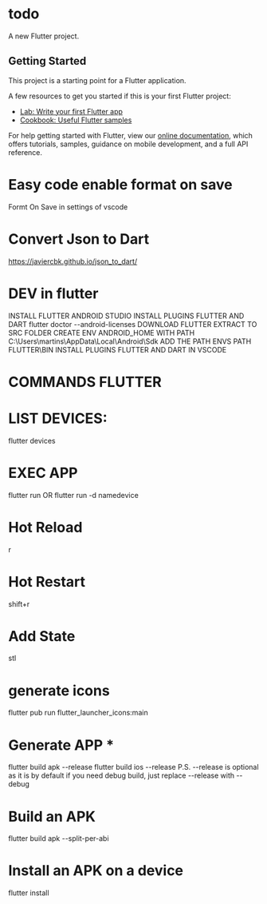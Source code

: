 # todo

A new Flutter project.

## Getting Started

This project is a starting point for a Flutter application.

A few resources to get you started if this is your first Flutter project:

- [Lab: Write your first Flutter app](https://flutter.dev/docs/get-started/codelab)
- [Cookbook: Useful Flutter samples](https://flutter.dev/docs/cookbook)

For help getting started with Flutter, view our
[online documentation](https://flutter.dev/docs), which offers tutorials,
samples, guidance on mobile development, and a full API reference.

# Easy code enable format on save

Formt On Save in settings of vscode

# Convert Json to Dart

https://javiercbk.github.io/json_to_dart/

# DEV in flutter

INSTALL FLUTTER
ANDROID STUDIO
INSTALL PLUGINS FLUTTER AND DART
flutter doctor --android-licenses
DOWNLOAD FLUTTER EXTRACT TO SRC FOLDER
CREATE ENV
ANDROID_HOME WITH PATH C:\Users\martins\AppData\Local\Android\Sdk
ADD THE PATH ENVS PATH FLUTTER\BIN
INSTALL PLUGINS FLUTTER AND DART IN VSCODE

# COMMANDS FLUTTER

# LIST DEVICES:

flutter devices

# EXEC APP

flutter run
OR
flutter run -d namedevice

# Hot Reload

r

# Hot Restart

shift+r

# Add State

stl

# generate icons

flutter pub run flutter_launcher_icons:main

# Generate APP **\***

flutter build apk --release
flutter build ios --release
P.S. --release is optional as it is by default if you need debug build, just replace --release with --debug

# Build an APK

flutter build apk --split-per-abi

# Install an APK on a device

flutter install
